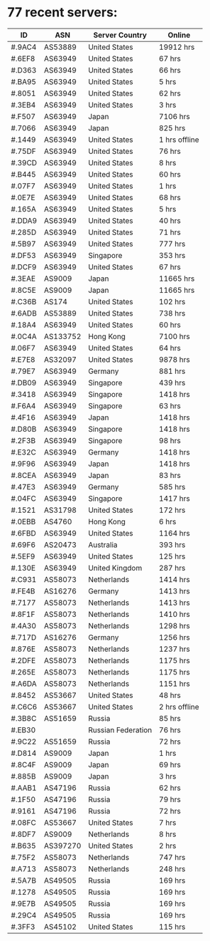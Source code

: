 # 77 recent servers:

| ID | ASN | Server Country | Online |
| ------ | ------ | ------ | ------ |
| #.9AC4 | AS53889 | United States | 19912 hrs |
| #.6EF8 | AS63949 | United States | 67 hrs |
| #.D363 | AS63949 | United States | 66 hrs |
| #.BA95 | AS63949 | United States | 5 hrs |
| #.8051 | AS63949 | United States | 62 hrs |
| #.3EB4 | AS63949 | United States | 3 hrs |
| #.F507 | AS63949 | Japan | 7106 hrs |
| #.7066 | AS63949 | Japan | 825 hrs |
| #.1449 | AS63949 | United States | 1 hrs offline |
| #.75DF | AS63949 | United States | 76 hrs |
| #.39CD | AS63949 | United States | 8 hrs |
| #.B445 | AS63949 | United States | 60 hrs |
| #.07F7 | AS63949 | United States | 1 hrs |
| #.0E7E | AS63949 | United States | 68 hrs |
| #.165A | AS63949 | United States | 5 hrs |
| #.DDA9 | AS63949 | United States | 40 hrs |
| #.285D | AS63949 | United States | 71 hrs |
| #.5B97 | AS63949 | United States | 777 hrs |
| #.DF53 | AS63949 | Singapore | 353 hrs |
| #.DCF9 | AS63949 | United States | 67 hrs |
| #.3EAE | AS9009 | Japan | 11665 hrs |
| #.8C5E | AS9009 | Japan | 11665 hrs |
| #.C36B | AS174 | United States | 102 hrs |
| #.6ADB | AS53889 | United States | 738 hrs |
| #.18A4 | AS63949 | United States | 60 hrs |
| #.0C4A | AS133752 | Hong Kong | 7100 hrs |
| #.06F7 | AS63949 | United States | 64 hrs |
| #.E7E8 | AS32097 | United States | 9878 hrs |
| #.79E7 | AS63949 | Germany | 881 hrs |
| #.DB09 | AS63949 | Singapore | 439 hrs |
| #.3418 | AS63949 | Singapore | 1418 hrs |
| #.F6A4 | AS63949 | Singapore | 63 hrs |
| #.4F16 | AS63949 | Japan | 1418 hrs |
| #.D80B | AS63949 | Singapore | 1418 hrs |
| #.2F3B | AS63949 | Singapore | 98 hrs |
| #.E32C | AS63949 | Germany | 1418 hrs |
| #.9F96 | AS63949 | Japan | 1418 hrs |
| #.8CEA | AS63949 | Japan | 83 hrs |
| #.47E3 | AS63949 | Germany | 585 hrs |
| #.04FC | AS63949 | Singapore | 1417 hrs |
| #.1521 | AS31798 | United States | 172 hrs |
| #.0EBB | AS4760 | Hong Kong | 6 hrs |
| #.6FBD | AS63949 | United States | 1164 hrs |
| #.69F6 | AS20473 | Australia | 393 hrs |
| #.5EF9 | AS63949 | United States | 125 hrs |
| #.130E | AS63949 | United Kingdom | 287 hrs |
| #.C931 | AS58073 | Netherlands | 1414 hrs |
| #.FE4B | AS16276 | Germany | 1413 hrs |
| #.7177 | AS58073 | Netherlands | 1413 hrs |
| #.8F1F | AS58073 | Netherlands | 1410 hrs |
| #.4A30 | AS58073 | Netherlands | 1298 hrs |
| #.717D | AS16276 | Germany | 1256 hrs |
| #.876E | AS58073 | Netherlands | 1237 hrs |
| #.2DFE | AS58073 | Netherlands | 1175 hrs |
| #.265E | AS58073 | Netherlands | 1175 hrs |
| #.A6DA | AS58073 | Netherlands | 1151 hrs |
| #.8452 | AS53667 | United States | 48 hrs |
| #.C6C6 | AS53667 | United States | 2 hrs offline |
| #.3B8C | AS51659 | Russia | 85 hrs |
| #.EB30 |  | Russian Federation | 76 hrs |
| #.9C22 | AS51659 | Russia | 72 hrs |
| #.D814 | AS9009 | Japan | 1 hrs |
| #.8C4F | AS9009 | Japan | 69 hrs |
| #.885B | AS9009 | Japan | 3 hrs |
| #.AAB1 | AS47196 | Russia | 62 hrs |
| #.1F50 | AS47196 | Russia | 79 hrs |
| #.9161 | AS47196 | Russia | 72 hrs |
| #.08FC | AS53667 | United States | 7 hrs |
| #.8DF7 | AS9009 | Netherlands | 8 hrs |
| #.B635 | AS397270 | United States | 2 hrs |
| #.75F2 | AS58073 | Netherlands | 747 hrs |
| #.A713 | AS58073 | Netherlands | 248 hrs |
| #.5A7B | AS49505 | Russia | 169 hrs |
| #.1278 | AS49505 | Russia | 169 hrs |
| #.9E7B | AS49505 | Russia | 169 hrs |
| #.29C4 | AS49505 | Russia | 169 hrs |
| #.3FF3 | AS45102 | United States | 115 hrs |

